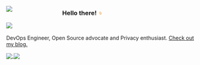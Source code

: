 <p align="center">
  <img align="left" width=150px src="https://user-images.githubusercontent.com/74038190/216649417-9acc58df-9186-4132-ad43-819a57babb67.gif">

  ### Hello there! <img src="https://raw.githubusercontent.com/ginny100/ginny100/main/assets/waving-hand.webp" width="2%">

  <img src="https://profile-counter.glitch.me/joinemm/count.svg">

  DevOps Engineer, Open Source advocate and Privacy enthusiast.
  <a href="https://joinemm.dev/blog" target="_blank">Check out my blog.</a>
</p>

<a href="https://github.com/anuraghazra/github-readme-stats">
  <img height=180 align="center" src="https://github-readme-stats-seven-rouge-75.vercel.app/api?username=joinemm&show_icons=true&show=reviews&theme=github_dark&border_radius=0&custom_title=Github%20Stats&hide_rank=true&hide=contribs">
</a>
<a href="https://wakatime.com/@joinemm">
  <img height=180 align="center" src="https://github-readme-stats-seven-rouge-75.vercel.app/api/wakatime?username=joinemm&theme=github_dark&border_radius=0&langs_count=6&layout=compact&custom_title=Wakatime%20Stats%20(last%20week)">
</a>
